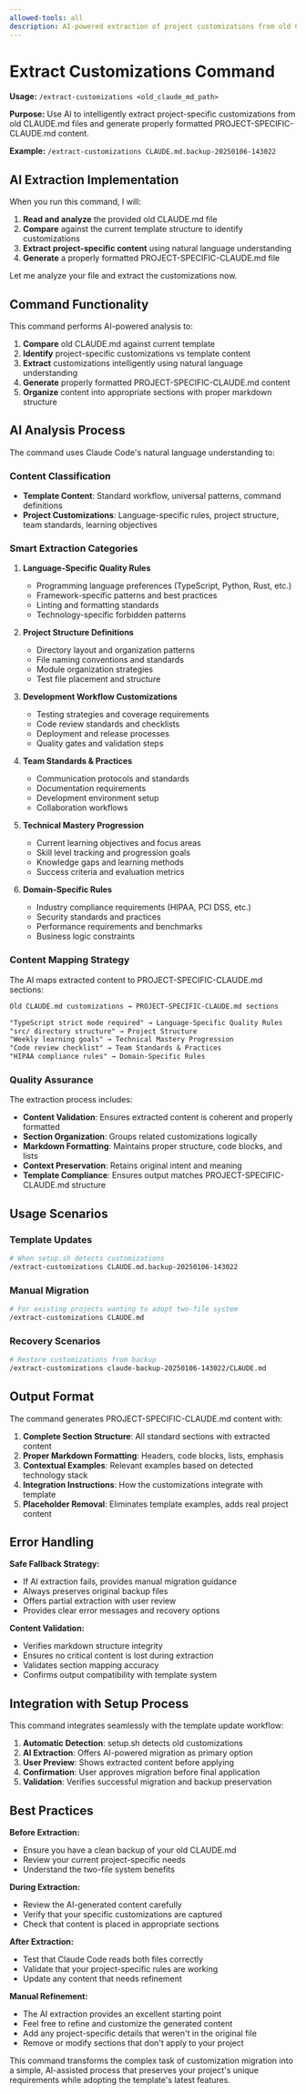 ```yaml
---
allowed-tools: all
description: AI-powered extraction of project customizations from old CLAUDE.md files
---
```

# Extract Customizations Command

**Usage:** `/extract-customizations <old_claude_md_path>`

**Purpose:** Use AI to intelligently extract project-specific customizations from old CLAUDE.md files and generate properly formatted PROJECT-SPECIFIC-CLAUDE.md content.

**Example:** `/extract-customizations CLAUDE.md.backup-20250106-143022`

## AI Extraction Implementation

When you run this command, I will:

1. **Read and analyze** the provided old CLAUDE.md file
2. **Compare** against the current template structure to identify customizations
3. **Extract project-specific content** using natural language understanding
4. **Generate** a properly formatted PROJECT-SPECIFIC-CLAUDE.md file

Let me analyze your file and extract the customizations now.

## Command Functionality

This command performs AI-powered analysis to:

1. **Compare** old CLAUDE.md against current template
2. **Identify** project-specific customizations vs template content  
3. **Extract** customizations intelligently using natural language understanding
4. **Generate** properly formatted PROJECT-SPECIFIC-CLAUDE.md content
5. **Organize** content into appropriate sections with proper markdown structure

## AI Analysis Process

The command uses Claude Code's natural language understanding to:

### **Content Classification**
- **Template Content**: Standard workflow, universal patterns, command definitions
- **Project Customizations**: Language-specific rules, project structure, team standards, learning objectives

### **Smart Extraction Categories**
1. **Language-Specific Quality Rules**
   - Programming language preferences (TypeScript, Python, Rust, etc.)
   - Framework-specific patterns and best practices
   - Linting and formatting standards
   - Technology-specific forbidden patterns

2. **Project Structure Definitions**  
   - Directory layout and organization patterns
   - File naming conventions and standards
   - Module organization strategies
   - Test file placement and structure

3. **Development Workflow Customizations**
   - Testing strategies and coverage requirements
   - Code review standards and checklists
   - Deployment and release processes
   - Quality gates and validation steps

4. **Team Standards & Practices**
   - Communication protocols and standards
   - Documentation requirements
   - Development environment setup
   - Collaboration workflows

5. **Technical Mastery Progression**
   - Current learning objectives and focus areas
   - Skill level tracking and progression goals
   - Knowledge gaps and learning methods
   - Success criteria and evaluation metrics

6. **Domain-Specific Rules**
   - Industry compliance requirements (HIPAA, PCI DSS, etc.)
   - Security standards and practices
   - Performance requirements and benchmarks
   - Business logic constraints

### **Content Mapping Strategy**

The AI maps extracted content to PROJECT-SPECIFIC-CLAUDE.md sections:

```markdown
Old CLAUDE.md customizations → PROJECT-SPECIFIC-CLAUDE.md sections

"TypeScript strict mode required" → Language-Specific Quality Rules
"src/ directory structure" → Project Structure  
"Weekly learning goals" → Technical Mastery Progression
"Code review checklist" → Team Standards & Practices
"HIPAA compliance rules" → Domain-Specific Rules
```

### **Quality Assurance**

The extraction process includes:

- **Content Validation**: Ensures extracted content is coherent and properly formatted
- **Section Organization**: Groups related customizations logically
- **Markdown Formatting**: Maintains proper structure, code blocks, and lists
- **Context Preservation**: Retains original intent and meaning
- **Template Compliance**: Ensures output matches PROJECT-SPECIFIC-CLAUDE.md structure

## Usage Scenarios

### **Template Updates**
```bash
# When setup.sh detects customizations
/extract-customizations CLAUDE.md.backup-20250106-143022
```

### **Manual Migration**
```bash  
# For existing projects wanting to adopt two-file system
/extract-customizations CLAUDE.md
```

### **Recovery Scenarios**
```bash
# Restore customizations from backup
/extract-customizations claude-backup-20250106-143022/CLAUDE.md
```

## Output Format

The command generates PROJECT-SPECIFIC-CLAUDE.md content with:

1. **Complete Section Structure**: All standard sections with extracted content
2. **Proper Markdown Formatting**: Headers, code blocks, lists, emphasis
3. **Contextual Examples**: Relevant examples based on detected technology stack
4. **Integration Instructions**: How the customizations integrate with template
5. **Placeholder Removal**: Eliminates template examples, adds real project content

## Error Handling

**Safe Fallback Strategy:**
- If AI extraction fails, provides manual migration guidance
- Always preserves original backup files
- Offers partial extraction with user review
- Provides clear error messages and recovery options

**Content Validation:**
- Verifies markdown structure integrity  
- Ensures no critical content is lost during extraction
- Validates section mapping accuracy
- Confirms output compatibility with template system

## Integration with Setup Process

This command integrates seamlessly with the template update workflow:

1. **Automatic Detection**: setup.sh detects old customizations
2. **AI Extraction**: Offers AI-powered migration as primary option
3. **User Preview**: Shows extracted content before applying
4. **Confirmation**: User approves migration before final application
5. **Validation**: Verifies successful migration and backup preservation

## Best Practices

**Before Extraction:**
- Ensure you have a clean backup of your old CLAUDE.md
- Review your current project-specific needs
- Understand the two-file system benefits

**During Extraction:**
- Review the AI-generated content carefully
- Verify that your specific customizations are captured
- Check that content is placed in appropriate sections

**After Extraction:**  
- Test that Claude Code reads both files correctly
- Validate that your project-specific rules are working
- Update any content that needs refinement

**Manual Refinement:**
- The AI extraction provides an excellent starting point
- Feel free to refine and customize the generated content
- Add any project-specific details that weren't in the original file
- Remove or modify sections that don't apply to your project

This command transforms the complex task of customization migration into a simple, AI-assisted process that preserves your project's unique requirements while adopting the template's latest features.
